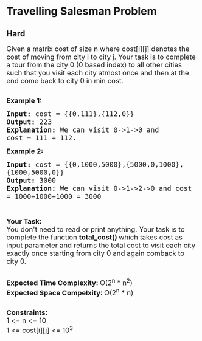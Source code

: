 # Travelling Salesman Problem
## Hard 
<div class="problem-statement" bis_skin_checked="1">
                <p></p><p><span style="font-size:18px">Given a matrix cost&nbsp;of size n&nbsp;where cost[i][j] denotes the cost of moving from city i to city j. Your task is to complete a tour from the city 0 (0 based index)&nbsp;to all other cities such that you visit each city atmost once and then at the end come back to city 0 in min cost.</span><br>
&nbsp;</p>

<p><span style="font-size:18px"><strong>Example 1:</strong></span></p>

<pre style="position: relative;"><span style="font-size:18px"><strong>Input: </strong>cost = {{0,111},{112,0}}
<strong>Output: </strong>223
<strong>Explanation: </strong>We can visit 0-&gt;1-&gt;0 and 
cost = 111 + 112.</span>
<div class="open_grepper_editor" title="Edit &amp; Save To Grepper" bis_skin_checked="1"></div></pre>

<p><span style="font-size:18px"><strong>Example 2:</strong></span></p>

<pre style="position: relative;"><span style="font-size:18px"><strong>Input: </strong>cost = {{0,1000,5000},{5000,0,1000},
{1000,5000,0}}
<strong>Output: </strong>3000
<strong>Explanation: </strong>We can visit 0-&gt;1-&gt;2-&gt;0 and cost 
= 1000+1000+1000 = 3000</span>
<div class="open_grepper_editor" title="Edit &amp; Save To Grepper" bis_skin_checked="1"></div></pre>

<p>&nbsp;</p>

<p><span style="font-size:18px"><strong>Your Task:</strong><br>
You don't need to read or print anything. Your task is to complete the function&nbsp;<strong>total_cost()&nbsp;</strong>which takes cost as input parameter and returns the total cost to visit each city exactly once starting from city 0 and again comback to city 0.</span><br>
&nbsp;</p>

<p><span style="font-size:18px"><strong>Expected Time Complexity:&nbsp;</strong>O(2<sup>n</sup>&nbsp;* n<sup>2</sup>)<br>
<strong>Expected Space Compelxity:&nbsp;</strong>O(2<sup>n</sup>&nbsp;* n)</span><br>
&nbsp;</p>

<p><span style="font-size:18px"><strong>Constraints:</strong><br>
1 &lt;= n &lt;= 10<br>
1 &lt;= cost[i][j] &lt;= 10<sup>3</sup></span></p>
 <p></p>
            </div>